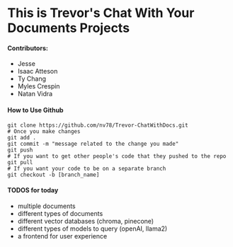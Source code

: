 
# This is Trevor's Chat With Your Documents Projects

#### Contributors:
- Jesse
- Isaac Atteson
- Ty Chang
- Myles Crespin
- Natan Vidra

#### How to Use Github

```
git clone https://github.com/nv78/Trevor-ChatWithDocs.git
# Once you make changes
git add .
git commit -m "message related to the change you made"
git push
# If you want to get other people's code that they pushed to the repo
git pull
# If you want your code to be on a separate branch
git checkout -b [branch_name]

```

#### TODOS for today

- multiple documents
- different types of documents
- different vector databases (chroma, pinecone)
- different types of models to query (openAI, llama2)
- a frontend for user experience
